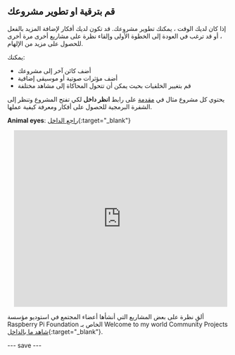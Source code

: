 ## قم بترقية او تطوير مشروعك

إذا كان لديك الوقت ، يمكنك تطوير مشروعك. قد تكون لديك أفكار لإضافة المزيد بالفعل ، أو قد ترغب في العودة إلى الخطوة الأولى وإلقاء نظرة على مشاريع أخرى مرة أخرى للحصول على مزيد من الإلهام.

يمكنك:
- أضف كائن آخر إلى مشروعك
- أضف مؤثرات صوتية أو موسيقى إضافية
- قم بتغيير الخلفيات بحيث يمكن أن تتحول المحاكاة إلى مشاهد مختلفة

يحتوي كل مشروع مثال في [مقدمة](.) على رابط **انظر داخل** لكي تفتح المشروع وتنظر إلى الشفرة البرمجية للحصول على أفكار ومعرفة كيفية عملها.

**Animal eyes**: [راجع الداخل](https://scratch.mit.edu/projects/553701588/editor){:target="_blank"}
<div class="scratch-preview" style="margin-left: 15px;">
  <iframe allowtransparency="true" width="485" height="402" src="https://scratch.mit.edu/projects/embed/553701588/?autostart=false" frameborder="0"></iframe>
</div>

ألقِ نظرة على بعض المشاريع التي أنشأها أعضاء المجتمع في استوديو مؤسسة Raspberry Pi Foundation الخاص بـ Welcome to my world Community Projects [شاهد ما بالداخل](https://scratch.mit.edu/studios/30320352){:target="_blank"}.


--- save ---

